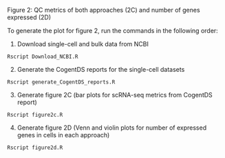 Figure 2: QC metrics of both approaches (2C) and number of genes expressed (2D)

To generate the plot for figure 2, run the commands in the following order:

1) Download single-cell and bulk data from NCBI
```Shell
Rscript Download_NCBI.R
```

2) Generate the CogentDS reports for the single-cell datasets
```
Rscript generate_CogentDS_reports.R
```

3) Generate figure 2C (bar plots for scRNA-seq metrics from CogentDS report)
```
Rscript figure2c.R
```

4) Generate figure 2D (Venn and violin plots for number of expressed genes in cells in each approach)
```
Rscript figure2d.R
```
